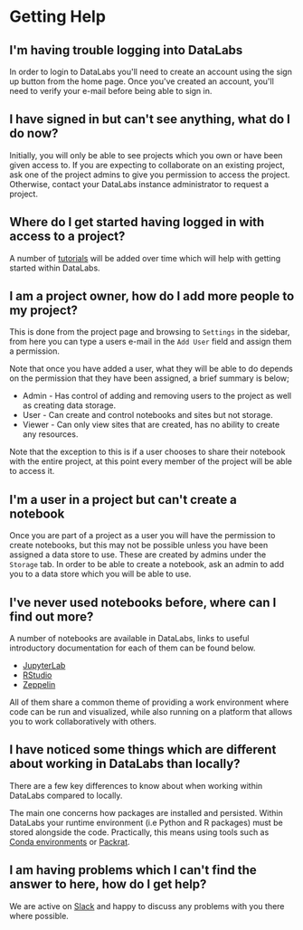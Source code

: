 # Getting Help

## I'm having trouble logging into DataLabs

In order to login to DataLabs you'll need to create an account using the sign up button
from the home page. Once you've created an account, you'll need to verify your e-mail
before being able to sign in.

## I have signed in but can't see anything, what do I do now?

Initially, you will only be able to see projects which you own or have been given
access to. If you are expecting to collaborate on an existing project, ask one of the
project admins to give you permission to access the project. Otherwise, contact your
DataLabs instance administrator to request a project.

## Where do I get started having logged in with access to a project?

A number of [tutorials](../tutorials/) will be added over time which will help with
getting started within DataLabs.

## I am a project owner, how do I add more people to my project?

This is done from the project page and browsing to `Settings` in the sidebar, from here
you can type a users e-mail in the `Add User` field and assign them a permission.

Note that once you have added a user, what they will be able to do depends on the permission
that they have been assigned, a brief summary is below;

* Admin - Has control of adding and removing users to the project as well as creating
  data storage.
* User - Can create and control notebooks and sites but not storage.
* Viewer - Can only view sites that are created, has no ability to create any resources.

Note that the exception to this is if a user chooses to share their notebook with the entire
project, at this point every member of the project will be able to access it.

## I'm a user in a project but can't create a notebook

Once you are part of a project as a user you will have the permission to create notebooks,
but this may not be possible unless you have been assigned a data store to use. These are
created by admins under the `Storage` tab. In order to be able to create a notebook, ask an
admin to add you to a data store which you will be able to use.

## I've never used notebooks before, where can I find out more?

A number of notebooks are available in DataLabs, links to useful introductory documentation
for each of them can be found below.

* [JupyterLab](https://jupyterlab.readthedocs.io/en/stable/)
* [RStudio](https://rstudio.com/collections/rstudio-essentials/)
* [Zeppelin](https://zeppelin.apache.org/docs/0.6.0/quickstart/explorezeppelinui.html)

All of them share a common theme of providing a work environment where code can be run and
visualized, while also running on a platform that allows you to work collaboratively with others.

## I have noticed some things which are different about working in DataLabs than locally?

There are a few key differences to know about when working within DataLabs compared to locally.

The main one concerns how packages are installed and persisted. Within DataLabs your
runtime environment (i.e Python and R packages) must be stored alongside the code. Practically,
this means using tools such as [Conda environments](../tutorials/conda_environments.md)
or [Packrat](../tutorials/packrat.md).
  
## I am having problems which I can't find the answer to here, how do I get help?

We are active on [Slack](https://nerc-datalabs.slack.com/) and happy to discuss any
problems with you there where possible.
